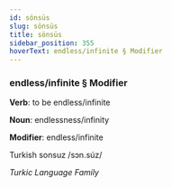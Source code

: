 ```yaml
---
id: sönsüs
slug: sönsüs
title: sönsüs
sidebar_position: 355
hoverText: endless/infinite § Modifier
---
```


### endless/infinite § Modifier

**Verb**: to be endless/infinite

**Noun**: endlessness/infinity

**Modifier**: endless/infinite

Turkish sonsuz /sɔn.súz/

*Turkic Language Family*
